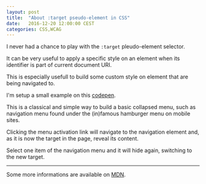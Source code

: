 ```yaml
---
layout: post
title:  "About :target pseudo-element in CSS"
date:   2016-12-20 12:00:00 CEST
categories: CSS,WCAG
---
```


I never had a chance to play with the `:target` pleudo-element selector.

It can be very useful to apply a specific style on an element
when its identifier is part of current document URI.

This is especially usefull to build some custom style on element that
are being navigated to.

I'm setup a small example on this
[codepen](http://codepen.io/sylvaingml/full/PbLNwg/).


This is a classical and simple way to build a basic collapsed menu,
such as navigation menu found under the (in)famous hamburger menu
on mobile sites.

Clicking the menu activation link will navigate to the navigation element
and, as it is now the target in the page, reveal its content.

Select one item of the navigation menu and it will hide again, switching
to the new target.

-----

Some more informations are available on
[MDN](https://developer.mozilla.org/en/docs/Web/CSS/:target).

